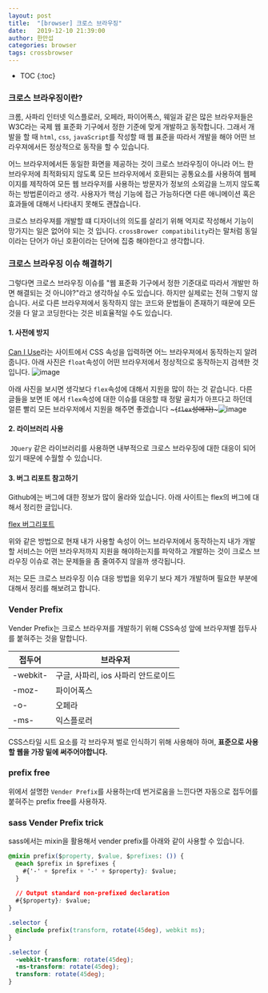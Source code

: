 ```yaml
---
layout: post
title:  "[browser] 크로스 브라우징"
date:   2019-12-10 21:39:00
author: 한만섭
categories: browser
tags: crossbrowser  
---
```


* TOC
{:toc}


### 크로스 브라우징이란?

크롬, 사파리 인터넷 익스플로러, 오페라, 파이어폭스, 웨일과 같은 많은 브라우저들은 W3C라는 국제 웹 표준화 기구에서 정한 기준에 맞게 개발하고 동작합니다. 그래서 개발을 할 때 `html`, `css`, `javaScript`를 작성할 때 웹 표준을 따라서 개발을 해야 어떤 브라우져에서든 정상적으로 동작을 할 수 있습니다. 

어느 브라우저에서든 동일한 화면을 제공하는 것이 크로스 브라우징이 아니라 어느 한 브라우저에 최적화되지 않도록 모든 브라우저에서 호환되는 공통요소를 사용하여 웹페이지를 제작하여 모든 웹 브라우저를 사용하는 방문자가 정보의 소외감을 느끼지 않도록 하는 방법론이라고 생각. 사용자가 핵심 기능에 접근 가능하다면 다른 애니메이션 혹은 효과들에 대해서 나타내지 못해도 괜찮습니다. 

크로스 브라우져를 개발할 떄 디자이너의 의도를 살리기 위해 억지로 작성해서 기능이 망가지는 일은 없어야 되는 것 입니다. `crossBrower compatibility`라는 말처럼 동일이라는 단어가 아닌 호환이라는 단어에 집중 해야한다고 생각합니다. 

### 크로스 브라우징 이슈 해결하기 

그렇다면 크로스 브라우징 이슈를 "웹 표준화 기구에서 정한 기준대로 따라서 개발만 하면 해결되는 것 아니야?"라고 생각하실 수도 있습니다. 하지만 실제로는 전혀 그렇지 않습니다. 서로 다른 브라우져에서 동작하지 않는 코드와 문법들이 존재하기 때문에 모든 것을 다 알고 코딩한다는 것은 비효율적일 수도 있습니다. 



#### 1.  사전에 방지

[Can I Use](https://caniuse.com/)라는 사이트에서 CSS 속성을 입력하면 어느 브라우져에서 동작하는지 알려줍니다. 아래 사진은 `float`속성이 어떤 브라우저에서 정상적으로 동작하는지 검색한 것입니다. ![image](https://user-images.githubusercontent.com/46010705/70882342-bd8f3280-2012-11ea-9f0a-44fd7321f2d3.png)

아래 사진을 보시면 생각보다 `flex`속성에 대해서 지원을 많이 하는 것 같습니다. 다른 글들을 보면  IE 에서 `flex`속성에 대한 이슈를 대응할 때 정말 골치가 아프다고 하던데 얼른 빨리 모든 브라우저에서 지원을 해주면 좋겠습니다 ~~~(`flex`성애자)~~~![image](https://user-images.githubusercontent.com/46010705/70882644-bddbfd80-2013-11ea-8f0d-307f86f65ca4.png)



#### 2. 라이브러리 사용 

​	`JQuery` 같은 라이브러리를 사용하면 내부적으로 크로스 브라우징에 대한 대응이 되어있기 때문에 수월할 수 있습니다. 



#### 3. 버그 리포트 참고하기 

Github에는 버그에 대한 정보가 많이 올라와 있습니다. 아래 사이트는 flex의 버그에 대해서 정리한 글입니다. 

[flex 버그리포트](https://github.com/philipwalton/flexbugs)





위와 같은 방법으로 현재 내가 사용할 속성이 어느 브라우저에서 동작하는지 내가 개발할 서비스는 어떤 브라우저까지 지원을 해야하는지를 파악하고 개발하는 것이 크로스 브라우징 이슈로 겪는 문제들을 좀 줄여주지 않을까 생각됩니다.  



저는 모든 크로스 브라우징 이슈 대응 방법을 외우기 보다 제가 개발하며 필요한 부분에 대해서 정리를 해보려고 합니다.  



### Vender Prefix

Vender Prefix는 크로스 브라우져를 개발하기 위해 CSS속성 앞에 브라우져별 접두사를 붙혀주는 것을 말합니다. 

| 접두어   | 브라우저                            |
| -------- | ----------------------------------- |
| -webkit- | 구글, 사파리, ios 사파리 안드로이드 |
| -moz-    | 파이어폭스                          |
| -o-      | 오페라                              |
| -ms-     | 익스플로러                          |

CSS스타일 시트 요소를 각 브라우져 벌로 인식하기 위해 사용해야 하며, **표준으로 사용할 웹을 가장 밑에 써주어야합니다.**



### prefix free

위에서 설명한 `Vender Prefix`를 사용하는r데 번거로움을 느낀다면 자동으로 접두어를 붙혀주는 prefix free를 사용하자.



### sass Vender Prefix trick

sass에서는 mixin을 활용해서 vender prefix를 아래와 같이 사용할 수 있습니다. 

```css
@mixin prefix($property, $value, $prefixes: ()) {
  @each $prefix in $prefixes {
    #{'-' + $prefix + '-' + $property}: $value;
  }
 
  // Output standard non-prefixed declaration
  #{$property}: $value;
}

```

```css
.selector {
  @include prefix(transform, rotate(45deg), webkit ms);
} 
```

```css
.selector {
  -webkit-transform: rotate(45deg);
  -ms-transform: rotate(45deg);
  transform: rotate(45deg);
}
```

